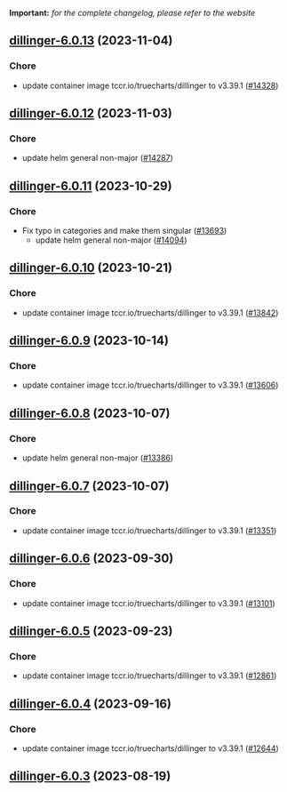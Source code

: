 **Important:**
*for the complete changelog, please refer to the website*




## [dillinger-6.0.13](https://github.com/truecharts/charts/compare/dillinger-6.0.12...dillinger-6.0.13) (2023-11-04)

### Chore

- update container image tccr.io/truecharts/dillinger to v3.39.1 ([#14328](https://github.com/truecharts/charts/issues/14328))
  
  


## [dillinger-6.0.12](https://github.com/truecharts/charts/compare/dillinger-6.0.11...dillinger-6.0.12) (2023-11-03)

### Chore

- update helm general non-major ([#14287](https://github.com/truecharts/charts/issues/14287))
  
  


## [dillinger-6.0.11](https://github.com/truecharts/charts/compare/dillinger-6.0.10...dillinger-6.0.11) (2023-10-29)

### Chore

- Fix typo in categories and make them singular ([#13693](https://github.com/truecharts/charts/issues/13693))
  - update helm general non-major ([#14094](https://github.com/truecharts/charts/issues/14094))
  
  


## [dillinger-6.0.10](https://github.com/truecharts/charts/compare/dillinger-6.0.9...dillinger-6.0.10) (2023-10-21)

### Chore

- update container image tccr.io/truecharts/dillinger to v3.39.1 ([#13842](https://github.com/truecharts/charts/issues/13842))
  
  


## [dillinger-6.0.9](https://github.com/truecharts/charts/compare/dillinger-6.0.8...dillinger-6.0.9) (2023-10-14)

### Chore

- update container image tccr.io/truecharts/dillinger to v3.39.1 ([#13606](https://github.com/truecharts/charts/issues/13606))
  
  


## [dillinger-6.0.8](https://github.com/truecharts/charts/compare/dillinger-6.0.7...dillinger-6.0.8) (2023-10-07)

### Chore

- update helm general non-major ([#13386](https://github.com/truecharts/charts/issues/13386))
  
  


## [dillinger-6.0.7](https://github.com/truecharts/charts/compare/dillinger-6.0.6...dillinger-6.0.7) (2023-10-07)

### Chore

- update container image tccr.io/truecharts/dillinger to v3.39.1 ([#13351](https://github.com/truecharts/charts/issues/13351))
  
  


## [dillinger-6.0.6](https://github.com/truecharts/charts/compare/dillinger-6.0.5...dillinger-6.0.6) (2023-09-30)

### Chore

- update container image tccr.io/truecharts/dillinger to v3.39.1 ([#13101](https://github.com/truecharts/charts/issues/13101))
  
  


## [dillinger-6.0.5](https://github.com/truecharts/charts/compare/dillinger-6.0.4...dillinger-6.0.5) (2023-09-23)

### Chore

- update container image tccr.io/truecharts/dillinger to v3.39.1 ([#12861](https://github.com/truecharts/charts/issues/12861))
  
  


## [dillinger-6.0.4](https://github.com/truecharts/charts/compare/dillinger-6.0.3...dillinger-6.0.4) (2023-09-16)

### Chore

- update container image tccr.io/truecharts/dillinger to v3.39.1 ([#12644](https://github.com/truecharts/charts/issues/12644))
  
  


## [dillinger-6.0.3](https://github.com/truecharts/charts/compare/dillinger-6.0.2...dillinger-6.0.3) (2023-08-19)

